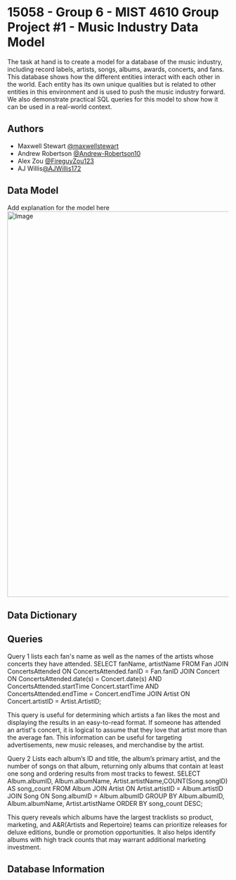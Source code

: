 # 15058 - Group 6 - MIST 4610 Group Project #1 - Music Industry Data Model

The task at hand is to create a model for a database of the music industry, including record labels, artists, songs, albums, awards, concerts, and fans. This database shows how the different entities interact with each other in the world. Each entity has its own unique qualities but is related to other entities in this environment and is used to push the music industry forward. We also demonstrate practical SQL queries for this model to show how it can be used in a real-world context. 


## Authors

- Maxwell Stewart [@maxwellstewart](https://github.com/maxwellstewart)
- Andrew Robertson [@Andrew-Robertson10](https://github.com/Andrew-Robertson10)
- Alex Zou [@FireguyZou123](https://github.com/FireguyZou123)
- AJ Willis[@AJWillis172](https://github.com/AJWillis172)
  

## Data Model
Add explanation for the model here
<img width="953" height="875" alt="Image" src="https://github.com/user-attachments/assets/1347cce8-75ab-4eea-95f8-182b9d7928a5" />

## Data Dictionary

## Queries
Query 1 lists each fan's name as well as the names of the artists whose concerts they have attended.
SELECT fanName, artistName
FROM Fan
JOIN ConcertsAttended ON ConcertsAttended.fanID = Fan.fanID
JOIN Concert ON ConcertsAttended.date(s) = Concert.date(s) AND ConcertsAttended.startTime Concert.startTime AND ConcertsAttended.endTime = Concert.endTime
JOIN Artist ON Concert.artistID = Artist.ArtistID;

This query is useful for determining which artists a fan likes the most and displaying the results in an easy-to-read format. If someone has attended an artist's concert, it is logical to assume that they love that artist more than the average fan. This information can be useful for targeting advertisements, new music releases, and merchandise by the artist.

Query 2 
Lists each album’s ID and title, the album’s primary artist, and the number of songs on that album, returning only albums that contain at least one song and ordering results from most tracks to fewest. 
SELECT Album.albumID, Album.albumName, Artist.artistName,COUNT(Song.songID) AS song_count
FROM Album 
JOIN Artist ON Artist.artistID = Album.artistID 
JOIN Song ON Song.albumID = Album.albumID 
GROUP BY Album.albumID, Album.albumName, Artist.artistName 
ORDER BY song_count DESC;

This query reveals which albums have the largest tracklists so product, marketing, and A&R(Artists and Repertoire) teams can prioritize releases for deluxe editions, bundle or promotion opportunities. It also helps identify albums with high track counts that may warrant additional marketing investment.



## Database Information

